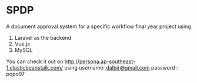 # SPDP
A document approval system for a specific workflow final year project using 
1. Laravel as the backend 
2. Vue.js
3. MySQL

You can check it out on http://persona.ap-southeast-1.elasticbeanstalk.com/ 
using
username: dalbir@gmail.com password : popo97
